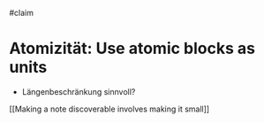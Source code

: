 #claim 

# Atomizität: Use atomic blocks as units

- Längenbeschränkung sinnvoll?

[[Making a note discoverable involves making it small]]